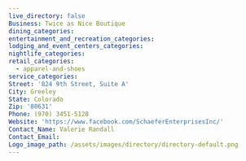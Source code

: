 ```yaml
---
live_directory: false
Business: Twice as Nice Boutique
dining_categories:
entertainment_and_recreation_categories:
lodging_and_event_centers_categories:
nightlife_categories:
retail_categories:
  - apparel-and-shoes
service_categories:
Street: '824 9th Street, Suite A'
City: Greeley
State: Colorado
Zip: '80631'
Phone: (970) 3451-5128
Website: 'https://www.facebook.com/SchaeferEnterprisesInc/'
Contact_Name: Valerie Randall
Contact_Email:
Logo_image_path: /assets/images/directory/directory-default.png
---
```


